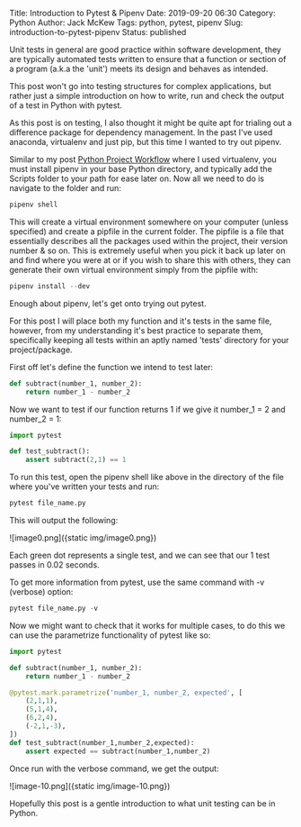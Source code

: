 Title: Introduction to Pytest & Pipenv
Date: 2019-09-20 06:30
Category: Python
Author: Jack McKew
Tags: python, pytest, pipenv
Slug: introduction-to-pytest-pipenv
Status: published

Unit tests in general are good practice within software development, they are typically automated tests written to ensure that a function or section of a program (a.k.a the 'unit') meets its design and behaves as intended.

This post won't go into testing structures for complex applications, but rather just a simple introduction on how to write, run and check the output of a test in Python with pytest.

As this post is on testing, I also thought it might be quite apt for trialing out a difference package for dependency management. In the past I've used anaconda, virtualenv and just pip, but this time I wanted to try out pipenv.

Similar to my post [Python Project Workflow](https://jackmckew.dev/python-project-workflow.html) where I used virtualenv, you must install pipenv in your base Python directory, and typically add the Scripts folder to your path for ease later on. Now all we need to do is navigate to the folder and run:

``` python
pipenv shell
```

This will create a virtual environment somewhere on your computer (unless specified) and create a pipfile in the current folder. The pipfile is a file that essentially describes all the packages used within the project, their version number & so on. This is extremely useful when you pick it back up later on and find where you were at or if you wish to share this with others, they can generate their own virtual environment simply from the pipfile with:

``` python
pipenv install --dev
```

Enough about pipenv, let's get onto trying out pytest.

For this post I will place both my function and it's tests in the same file, however, from my understanding it's best practice to separate them, specifically keeping all tests within an aptly named 'tests' directory for your project/package.

First off let's define the function we intend to test later:

``` python
def subtract(number_1, number_2):
    return number_1 - number_2
```

Now we want to test if our function returns 1 if we give it number\_1 = 2 and number\_2 = 1:

``` python
import pytest

def test_subtract():
    assert subtract(2,1) == 1
```

To run this test, open the pipenv shell like above in the directory of the file where you've written your tests and run:

``` python
pytest file_name.py
```

This will output the following:

![image0.png]({static img/image0.png})

Each green dot represents a single test, and we can see that our 1 test passes in 0.02 seconds.

To get more information from pytest, use the same command with -v (verbose) option:

``` python
pytest file_name.py -v
```

Now we might want to check that it works for multiple cases, to do this we can use the parametrize functionality of pytest like so:

``` python
import pytest

def subtract(number_1, number_2):
    return number_1 - number_2

@pytest.mark.parametrize('number_1, number_2, expected', [
    (2,1,1),
    (5,1,4),
    (6,2,4),
    (-2,1,-3),
])
def test_subtract(number_1,number_2,expected):
    assert expected == subtract(number_1,number_2)
```

Once run with the verbose command, we get the output:

![image-10.png]({static img/image-10.png})

Hopefully this post is a gentle introduction to what unit testing can be in Python.
